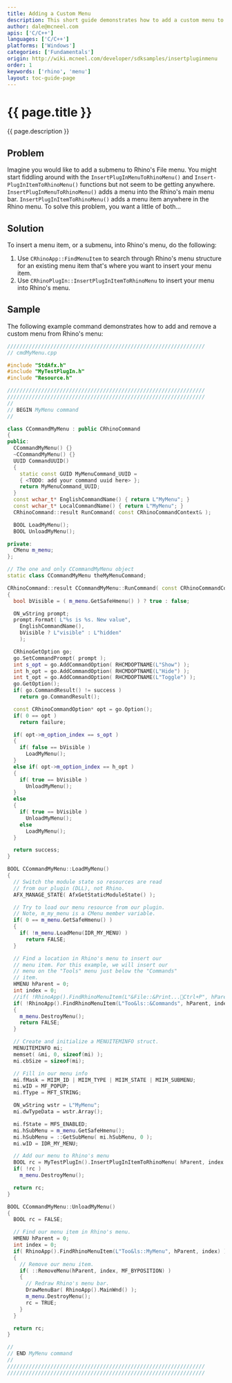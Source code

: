 ```yaml
---
title: Adding a Custom Menu
description: This short guide demonstrates how to add a custom menu to Rhino's menu using C/C++.
author: dale@mcneel.com
apis: ['C/C++']
languages: ['C/C++']
platforms: ['Windows']
categories: ['Fundamentals']
origin: http://wiki.mcneel.com/developer/sdksamples/insertpluginmenu
order: 1
keywords: ['rhino', 'menu']
layout: toc-guide-page
---
```


# {{ page.title }}

{{ page.description }}

## Problem

Imagine you would like to add a submenu to Rhino's File menu.  You might start fiddling around with the `Insert­Plug­In­Menu­To­Rhino­Menu()` and ­`Insert­Plug­In­Item­To­Rhino­Menu()` functions but not seem to be getting anywhere.  `Insert­Plug­In­Menu­To­Rhino­Menu()` adds a menu into the Rhino's main menu bar. `Insert­Plug­In­Item­To­RhinoMenu()` adds a menu item anywhere in the Rhino menu.  To solve this problem, you want a little of both...

## Solution

To insert a menu item, or a submenu, into Rhino's menu, do the following:

1. Use `CRhinoApp::FindMenuItem` to search through Rhino's menu structure for an existing menu item that's where you want to insert your menu item.
1. Use `CRhinoPlugIn::InsertPlugInItemToRhinoMenu` to insert your menu into Rhino's menu.

## Sample

The following example command demonstrates how to add and remove a custom menu from Rhino's menu:

```cpp
////////////////////////////////////////////////////////////////
// cmdMyMenu.cpp

#include "StdAfx.h"
#include "MyTestPlugIn.h"
#include "Resource.h"

////////////////////////////////////////////////////////////////
////////////////////////////////////////////////////////////////
//
// BEGIN MyMenu command
//

class CCommandMyMenu : public CRhinoCommand
{
public:
  CCommandMyMenu() {}
  ~CCommandMyMenu() {}
  UUID CommandUUID()
  {
    static const GUID MyMenuCommand_UUID =
    { <TODO: add your command uuid here> };
    return MyMenuCommand_UUID;
  }
  const wchar_t* EnglishCommandName() { return L"MyMenu"; }
  const wchar_t* LocalCommandName() { return L"MyMenu"; }
  CRhinoCommand::result RunCommand( const CRhinoCommandContext& );

  BOOL LoadMyMenu();
  BOOL UnloadMyMenu();

private:
  CMenu m_menu;
};

// The one and only CCommandMyMenu object
static class CCommandMyMenu theMyMenuCommand;

CRhinoCommand::result CCommandMyMenu::RunCommand( const CRhinoCommandContext& context )
{
  bool bVisible = ( m_menu.GetSafeHmenu() ) ? true : false;

  ON_wString prompt;
  prompt.Format( L"%s is %s. New value",
    EnglishCommandName(),
    bVisible ? L"visible" : L"hidden"
    );

  CRhinoGetOption go;
  go.SetCommandPrompt( prompt );
  int s_opt = go.AddCommandOption( RHCMDOPTNAME(L"Show") );
  int h_opt = go.AddCommandOption( RHCMDOPTNAME(L"Hide") );
  int t_opt = go.AddCommandOption( RHCMDOPTNAME(L"Toggle") );
  go.GetOption();
  if( go.CommandResult() != success )
    return go.CommandResult();

  const CRhinoCommandOption* opt = go.Option();
  if( 0 == opt )
    return failure;

  if( opt->m_option_index == s_opt )
  {
    if( false == bVisible )
      LoadMyMenu();
  }
  else if( opt->m_option_index == h_opt )
  {
    if( true == bVisible )
      UnloadMyMenu();
  }
  else
  {
    if( true == bVisible )
      UnloadMyMenu();
    else
      LoadMyMenu();
  }

  return success;
}

BOOL CCommandMyMenu::LoadMyMenu()
{
  // Switch the module state so resources are read
  // from our plugin (DLL), not Rhino.
  AFX_MANAGE_STATE( AfxGetStaticModuleState() );

  // Try to load our menu resource from our plugin.
  // Note, m_my_menu is a CMenu member variable.
  if( 0 == m_menu.GetSafeHmenu() )
  {
    if( !m_menu.LoadMenu(IDR_MY_MENU) )
      return FALSE;
  }

  // Find a location in Rhino's menu to insert our
  // menu item. For this example, we will insert our
  // menu on the "Tools" menu just below the "Commands"
  // item.
  HMENU hParent = 0;
  int index = 0;
  //if( !RhinoApp().FindRhinoMenuItem(L"&File::&Print...Ctrl+P", hParent, index) )
  if( !RhinoApp().FindRhinoMenuItem(L"Too&ls::&Commands", hParent, index) )
  {
    m_menu.DestroyMenu();
    return FALSE;
  }

  // Create and initialize a MENUITEMINFO struct.
  MENUITEMINFO mi;
  memset( &mi, 0, sizeof(mi) );
  mi.cbSize = sizeof(mi);

  // Fill in our menu info
  mi.fMask = MIIM_ID | MIIM_TYPE | MIIM_STATE | MIIM_SUBMENU;
  mi.wID = MF_POPUP;
  mi.fType = MFT_STRING;

  ON_wString wstr = L"MyMenu";
  mi.dwTypeData = wstr.Array();

  mi.fState = MFS_ENABLED;
  mi.hSubMenu = m_menu.GetSafeHmenu();
  mi.hSubMenu = ::GetSubMenu( mi.hSubMenu, 0 );
  mi.wID = IDR_MY_MENU;

  // Add our menu to Rhino's menu
  BOOL rc = MyTestPlugIn().InsertPlugInItemToRhinoMenu( hParent, index + 1, &mi );
  if( !rc )
    m_menu.DestroyMenu();

  return rc;
}

BOOL CCommandMyMenu::UnloadMyMenu()
{
  BOOL rc = FALSE;

  // Find our menu item in Rhino's menu.
  HMENU hParent = 0;
  int index = 0;
  if( RhinoApp().FindRhinoMenuItem(L"Too&ls::MyMenu", hParent, index) )
  {
    // Remove our menu item.
    if( ::RemoveMenu(hParent, index, MF_BYPOSITION) )
    {
      // Redraw Rhino's menu bar.
      DrawMenuBar( RhinoApp().MainWnd() );
      m_menu.DestroyMenu();
      rc = TRUE;
    }
  }

  return rc;
}

//
// END MyMenu command
//
////////////////////////////////////////////////////////////////
////////////////////////////////////////////////////////////////
```
